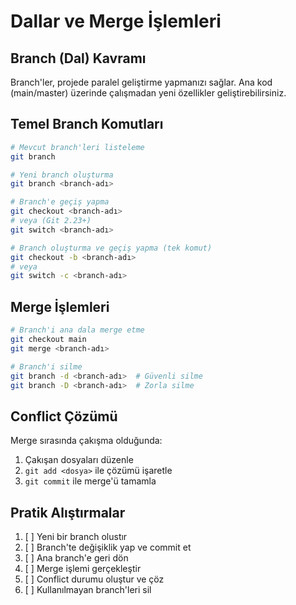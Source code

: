 # Dallar ve Merge İşlemleri

## Branch (Dal) Kavramı

Branch'ler, projede paralel geliştirme yapmanızı sağlar. Ana kod (main/master) üzerinde çalışmadan yeni özellikler geliştirebilirsiniz.

## Temel Branch Komutları

```bash
# Mevcut branch'leri listeleme
git branch

# Yeni branch oluşturma
git branch <branch-adı>

# Branch'e geçiş yapma
git checkout <branch-adı>
# veya (Git 2.23+)
git switch <branch-adı>

# Branch oluşturma ve geçiş yapma (tek komut)
git checkout -b <branch-adı>
# veya
git switch -c <branch-adı>
```

## Merge İşlemleri

```bash
# Branch'i ana dala merge etme
git checkout main
git merge <branch-adı>

# Branch'i silme
git branch -d <branch-adı>  # Güvenli silme
git branch -D <branch-adı>  # Zorla silme
```

## Conflict Çözümü

Merge sırasında çakışma olduğunda:

1. Çakışan dosyaları düzenle
2. `git add <dosya>` ile çözümü işaretle
3. `git commit` ile merge'ü tamamla

## Pratik Alıştırmalar

1. [ ] Yeni bir branch olustır
2. [ ] Branch'te değişiklik yap ve commit et
3. [ ] Ana branch'e geri dön
4. [ ] Merge işlemi gerçekleştir
5. [ ] Conflict durumu oluştur ve çöz
6. [ ] Kullanılmayan branch'leri sil

